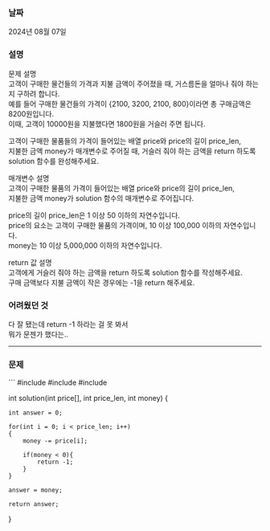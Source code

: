 <h3>날짜</h3>
2024년 08월 07일  

<h3>설명</h3>

문제 설명  
고객이 구매한 물건들의 가격과 지불 금액이 주어졌을 때, 거스름돈을 얼마나 줘야 하는지 구하려 합니다.  
예를 들어 구매한 물건들의 가격이 {2100, 3200, 2100, 800}이라면 총 구매금액은 8200원입니다.  
이때, 고객이 10000원을 지불했다면 1800원을 거슬러 주면 됩니다.  
  
고객이 구매한 물품들의 가격이 들어있는 배열 price와 price의 길이 price_len,  
지불한 금액 money가 매개변수로 주어질 때, 거슬러 줘야 하는 금액을 return 하도록 solution 함수를 완성해주세요.  
  
매개변수 설명  
고객이 구매한 물품의 가격이 들어있는 배열 price와 price의 길이 price_len,  
지불한 금액 money가 solution 함수의 매개변수로 주어집니다.  
  
price의 길이 price_len은 1 이상 50 이하의 자연수입니다.  
price의 요소는 고객이 구매한 물품의 가격이며, 10 이상 100,000 이하의 자연수입니다.  
money는 10 이상 5,000,000 이하의 자연수입니다.  
  
return 값 설명  
고객에게 거슬러 줘야 하는 금액을 return 하도록 solution 함수를 작성해주세요.  
구매 금액보다 지불 금액이 작은 경우에는 -1을 return 해주세요.  

<h3>어려웠던 것</h3>

다 잘 됐는데 return -1 하라는 걸 못 봐서  
뭐가 문젠가 했다는..  

***

<h3>문제</h3> 
```
#include <stdio.h>
#include <stdbool.h>
#include <stdlib.h>

int solution(int price[], int price_len, int money) {
    
    int answer = 0;
    
    for(int i = 0; i < price_len; i++)
    {
        money -= price[i]; 
        
        if(money < 0){
            return -1; 
        } 
    }
    
    answer = money; 
        
    return answer;
}
```
